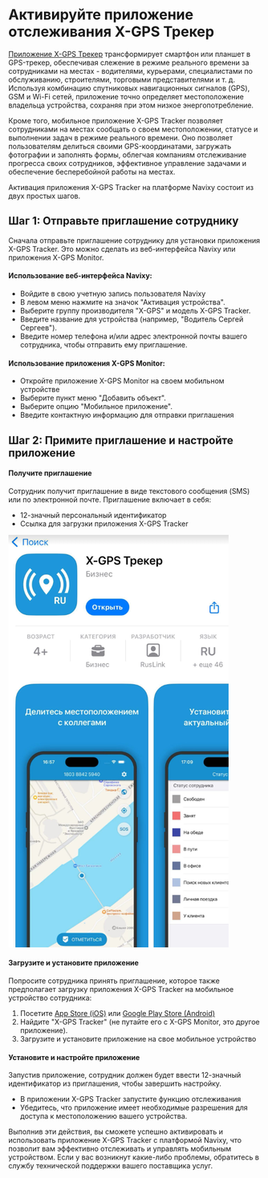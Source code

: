 # Активируйте приложение отслеживания X-GPS Трекер

[Приложение X-GPS Трекер](https://x-gps.ru/) трансформирует смартфон или планшет в GPS-трекер, обеспечивая слежение в режиме реального времени за сотрудниками на местах - водителями, курьерами, специалистами по обслуживанию, строителями, торговыми представителями и т. д. Используя комбинацию спутниковых навигационных сигналов (GPS), GSM и Wi-Fi сетей, приложение точно определяет местоположение владельца устройства, сохраняя при этом низкое энергопотребление.

Кроме того, мобильное приложение X-GPS Tracker позволяет сотрудниками на местах сообщать о своем местоположении, статусе и выполнении задач в режиме реального времени. Оно позволяет пользователям делиться своими GPS-координатами, загружать фотографии и заполнять формы, облегчая компаниям отслеживание прогресса своих сотрудников, эффективное управление задачами и обеспечение бесперебойной работы на местах.

Активация приложения X-GPS Tracker на платформе Navixy состоит из двух простых шагов.

## Шаг 1: Отправьте приглашение сотруднику

Сначала отправьте приглашение сотруднику для установки приложения X-GPS Tracker. Это можно сделать из веб-интерфейса Navixy или приложения X-GPS Monitor.

#### **Использование веб-интерфейса Navixy:**

- Войдите в свою учетную запись пользователя Navixy
- В левом меню нажмите на значок "Активация устройства".
- Выберите группу производителя "X-GPS" и модель X-GPS Tracker.
- Введите название для устройства (например, "Водитель Сергей Сергеев").
- Введите номер телефона и/или адрес электронной почты вашего сотрудника, чтобы отправить ему приглашение.

#### **Использование приложения X-GPS Monitor:**

- Откройте приложение X-GPS Monitor на своем мобильном устройстве
- Выберите пункт меню "Добавить объект".
- Выберите опцию "Мобильное приложение".
- Введите контактную информацию для отправки приглашения

## Шаг 2: Примите приглашение и настройте приложение

#### Получите приглашение

Сотрудник получит приглашение в виде текстового сообщения (SMS) или по электронной почте. Приглашение включает в себя:

- 12-значный персональный идентификатор
- Ссылка для загрузки приложения X-GPS Tracker

![image-20241030-070152.png](attachments/image-20241030-070152.png)

#### Загрузите и установите приложение

Попросите сотрудника принять приглашение, которое также предполагает загрузку приложения X-GPS Tracker на мобильное устройство сотрудника:

1. Посетите [App Store (iOS)](https://apps.apple.com/us/app/x-gps-tracker/id1612047534) или [Google Play Store (Android)](https://play.google.com/store/apps/details?id=com.navixy.xgps.tracker)
2. Найдите "X-GPS Tracker" (не путайте его с X-GPS Monitor, это другое приложение).
3. Загрузите и установите приложение на свое мобильное устройство

#### Установите и настройте приложение

Запустив приложение, сотрудник должен будет ввести 12-значный идентификатор из приглашения, чтобы завершить настройку.

- В приложении X-GPS Tracker запустите функцию отслеживания
- Убедитесь, что приложение имеет необходимые разрешения для доступа к местоположению вашего устройства.

Выполнив эти действия, вы сможете успешно активировать и использовать приложение X-GPS Tracker с платформой Navixy, что позволит вам эффективно отслеживать и управлять мобильным устройством. Если у вас возникнут какие-либо проблемы, обратитесь в службу технической поддержки вашего поставщика услуг.
